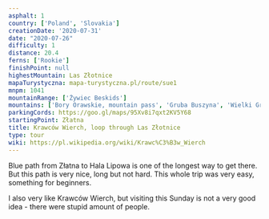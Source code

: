 ```yaml
---
asphalt: 1
country: ['Poland', 'Slovakia']
creationDate: '2020-07-31'
date: "2020-07-26"
difficulty: 1
distance: 20.4
ferns: ['Rookie']
finishPoint: null
highestMountain: Las Złotnice
mapaTurystyczna: mapa-turystyczna.pl/route/sue1
mnpm: 1041
mountainRange: ['Żywiec Beskids']
mountains: ['Bory Orawskie, mountain pass', 'Gruba Buszyna', 'Wielki Groń']
parkingCords: https://goo.gl/maps/95Xv8i7qxt2KV5Y68
startingPoint: Złatna
title: Krawców Wierch, loop through Las Złotnice
type: tour
wiki: https://pl.wikipedia.org/wiki/Krawc%C3%B3w_Wierch
---
```


Blue path from Złatna to Hala Lipowa is one of the longest way to get there. But this path is very nice, long but not hard.
This whole trip was very easy, something for beginners.

I also very like Krawców Wierch, but visiting this Sunday is not a very good idea - there were stupid amount of people.
